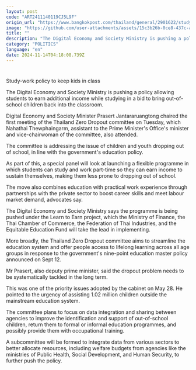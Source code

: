 ```yaml
---
layout: post
code: "ART2411140119CJ5L9F"
origin_url: "https://www.bangkokpost.com/thailand/general/2901622/study-work-policy-to-keep-kids-in-class"
image: "https://github.com/user-attachments/assets/15c3b26b-0ce8-437c-a063-4b046c599fec"
title: ""
description: "The Digital Economy and Society Ministry is pushing a policy allowing students to earn additional income while studying in a bid to bring out-of-school children back into the classroom."
category: "POLITICS"
language: "en"
date: 2024-11-14T04:18:08.739Z
---
```


# 

Study-work policy to keep kids in class

The Digital Economy and Society Ministry is pushing a policy allowing students to earn additional income while studying in a bid to bring out-of-school children back into the classroom.

Digital Economy and Society Minister Prasert Jantararuangtong chaired the first meeting of the Thailand Zero Dropout committee on Tuesday, which Nahathai Thewphaingarm, assistant to the Prime Minister's Office's minister and vice-chairwoman of the committee, also attended.

The committee is addressing the issue of children and youth dropping out of school, in line with the government's education policy.

As part of this, a special panel will look at launching a flexible programme in which students can study and work part-time so they can earn income to sustain themselves, making them less prone to dropping out of school.

The move also combines education with practical work experience through partnerships with the private sector to boost career skills and meet labour market demand, advocates say.

The Digital Economy and Society Ministry says the programme is being pushed under the Learn to Earn project, which the Ministry of Finance, the Thai Chamber of Commerce, the Federation of Thai Industries, and the Equitable Education Fund will take the lead in implementing.

More broadly, the Thailand Zero Dropout committee aims to streamline the education system and offer people access to lifelong learning across all age groups in response to the government's nine-point education master policy announced on Sept 12.

Mr Prasert, also deputy prime minister, said the dropout problem needs to be systematically tackled in the long term.

This was one of the priority issues adopted by the cabinet on May 28. He pointed to the urgency of assisting 1.02 million children outside the mainstream education system.

The committee plans to focus on data integration and sharing between agencies to improve the identification and support of out-of-school children, return them to formal or informal education programmes, and possibly provide them with occupational training.

A subcommittee will be formed to integrate data from various sectors to better allocate resources, including welfare budgets from agencies like the ministries of Public Health, Social Development, and Human Security, to further push the policy.